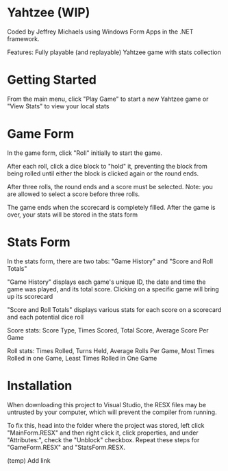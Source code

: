 # Yahtzee (WIP)
Coded by Jeffrey Michaels using Windows Form Apps in the .NET framework.

Features: Fully playable (and replayable) Yahtzee game with stats collection

# Getting Started
From the main menu, click "Play Game" to start a new Yahtzee game or "View Stats" to view your local stats

# Game Form
In the game form, click "Roll" initially to start the game.

After each roll, click a dice block to "hold" it, preventing the block from being rolled until either the block is clicked again or the round ends. 

After three rolls, the round ends and a score must be selected. Note: you are allowed to select a score before three rolls. 

The game ends when the scorecard is completely filled. After the game is over, your stats will be stored in the stats form

# Stats Form
In the stats form, there are two tabs: "Game History" and "Score and Roll Totals"

"Game History" displays each game's unique ID, the date and time the game was played, and its total score. Clicking on a specific game will bring up its scorecard

"Score and Roll Totals" displays various stats for each score on a scorecard and each potential dice roll

Score stats: Score Type, Times Scored, Total Score, Average Score Per Game

Roll stats: Times Rolled, Turns Held, Average Rolls Per Game, Most Times Rolled in one Game, Least Times Rolled in One Game

# Installation
When downloading this project to Visual Studio, the RESX files may be untrusted by your computer, which will prevent the compiler from running. 

To fix this, head into the folder where the project was stored, left click "MainForm.RESX" and then right click it, click properties, and under "Attributes:", check the "Unblock" checkbox. Repeat these steps for "GameForm.RESX" and "StatsForm.RESX.

(temp) Add link
